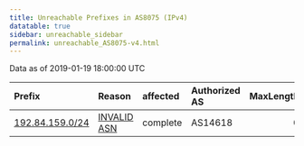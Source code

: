 ```yaml
---
title: Unreachable Prefixes in AS8075 (IPv4)
datatable: true
sidebar: unreachable_sidebar
permalink: unreachable_AS8075-v4.html
---
```


Data as of 2019-01-19 18:00:00 UTC


<div class="datatable-begin"></div>

| Prefix                                                   | Reason                                                                                                | affected   | Authorized AS   |   MaxLength | Anchor                           |   unreachable /24s |
|:---------------------------------------------------------|:------------------------------------------------------------------------------------------------------|:-----------|:----------------|------------:|:---------------------------------|-------------------:|
| [192.84.159.0/24](https://stat.ripe.net/192.84.159.0/24) | [INVALID ASN](https://rpki-validator.ripe.net/announcement-preview?asn=AS8075&prefix=192.84.159.0/24) | complete   | AS14618         |           0 | [ARIN](unreachable_ARIN-v4.html) |                  1 |

<div class="datatable-end"></div>